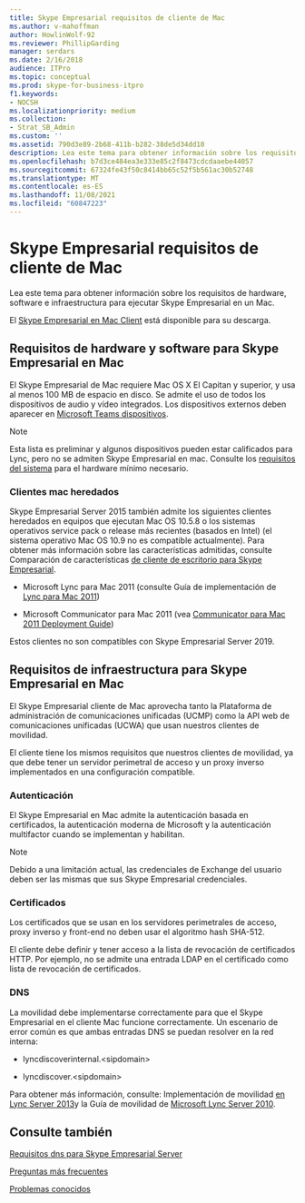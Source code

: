 ```yaml
---
title: Skype Empresarial requisitos de cliente de Mac
ms.author: v-mahoffman
author: HowlinWolf-92
ms.reviewer: PhillipGarding
manager: serdars
ms.date: 2/16/2018
audience: ITPro
ms.topic: conceptual
ms.prod: skype-for-business-itpro
f1.keywords:
- NOCSH
ms.localizationpriority: medium
ms.collection:
- Strat_SB_Admin
ms.custom: ''
ms.assetid: 790d3e89-2b68-411b-b282-38de5d34dd10
description: Lea este tema para obtener información sobre los requisitos de hardware, software e infraestructura para ejecutar Skype Empresarial en un Mac.
ms.openlocfilehash: b7d3ce484ea3e333e85c2f8473cdcdaaebe44057
ms.sourcegitcommit: 67324fe43f50c8414bb65c52f5b561ac30b52748
ms.translationtype: MT
ms.contentlocale: es-ES
ms.lasthandoff: 11/08/2021
ms.locfileid: "60847223"
---
```

# <a name="skype-for-business-on-mac-client-requirements"></a>Skype Empresarial requisitos de cliente de Mac
 
Lea este tema para obtener información sobre los requisitos de hardware, software e infraestructura para ejecutar Skype Empresarial en un Mac.
  
El [Skype Empresarial en Mac Client](https://products.office.com/skype-for-business/download-app?tab=tabs-3#Mac) está disponible para su descarga.
  
## <a name="hardware-and-software-requirements-for-skype-for-business-on-mac"></a>Requisitos de hardware y software para Skype Empresarial en Mac

El Skype Empresarial de Mac requiere Mac OS X El Capitan y superior, y usa al menos 100 MB de espacio en disco. Se admite el uso de todos los dispositivos de audio y vídeo integrados. Los dispositivos externos deben aparecer en [Microsoft Teams dispositivos](https://www.microsoft.com/microsoft-teams/across-devices/devices). 
  
> [!NOTE]
> Esta lista es preliminar y algunos dispositivos pueden estar calificados para Lync, pero no se admiten Skype Empresarial en mac. Consulte los [requisitos del sistema](https://products.office.com/office-system-requirements) para el hardware mínimo necesario.
  
### <a name="legacy-mac-clients"></a>Clientes mac heredados

Skype Empresarial Server 2015 también admite los siguientes clientes heredados en equipos que ejecutan Mac OS 10.5.8 o los sistemas operativos service pack o release más recientes (basados en Intel) (el sistema operativo Mac OS 10.9 no es compatible actualmente). Para obtener más información sobre las características admitidas, consulte Comparación de características [de cliente de escritorio para Skype Empresarial](desktop-feature-comparison.md).
  
- Microsoft Lync para Mac 2011 (consulte Guía de implementación de [Lync para Mac 2011](/previous-versions/office/office-for-mac-2011/jj984275(v=office.14)))
    
- Microsoft Communicator para Mac 2011 (vea [Communicator para Mac 2011 Deployment Guide](/previous-versions/office/office-for-mac-2011/jj984270(v=office.14)))
 
Estos clientes no son compatibles con Skype Empresarial Server 2019.
   
## <a name="infrastructure-requirements-for-skype-for-business-on-mac"></a>Requisitos de infraestructura para Skype Empresarial en Mac
<a name="Infrastructure"> </a>

El Skype Empresarial cliente de Mac aprovecha tanto la Plataforma de administración de comunicaciones unificadas (UCMP) como la API web de comunicaciones unificadas (UCWA) que usan nuestros clientes de movilidad.
  
El cliente tiene los mismos requisitos que nuestros clientes de movilidad, ya que debe tener un servidor perimetral de acceso y un proxy inverso implementados en una configuración compatible. 
  
### <a name="authentication"></a>Autenticación

El Skype Empresarial en Mac admite la autenticación basada en certificados, la autenticación moderna de Microsoft y la autenticación multifactor cuando se implementan y habilitan.
  
> [!NOTE]
> Debido a una limitación actual, las credenciales de Exchange del usuario deben ser las mismas que sus Skype Empresarial credenciales. 
  
### <a name="certificates"></a>Certificados

Los certificados que se usan en los servidores perimetrales de acceso, proxy inverso y front-end no deben usar el algoritmo hash SHA-512.
  
El cliente debe definir y tener acceso a la lista de revocación de certificados HTTP. Por ejemplo, no se admite una entrada LDAP en el certificado como lista de revocación de certificados.
  
### <a name="dns"></a>DNS

La movilidad debe implementarse correctamente para que el Skype Empresarial en el cliente Mac funcione correctamente. Un escenario de error común es que ambas entradas DNS se puedan resolver en la red interna:
  
- lyncdiscoverinternal.\<sipdomain\>
    
- lyncdiscover.\<sipdomain\>
    
Para obtener más información, consulte: Implementación de movilidad [en Lync Server 2013](/previous-versions/office/lync-server-2013/lync-server-2013-deploying-mobility)y la Guía de movilidad de [Microsoft Lync Server 2010](https://go.microsoft.com/fwlink//p/?LinkId=798226).
  
## <a name="see-also"></a>Consulte también
<a name="Infrastructure"> </a>

[Requisitos dns para Skype Empresarial Server](../../plan-your-deployment/network-requirements/dns.md)

[Preguntas más frecuentes](https://go.microsoft.com/fwlink/p/?LinkId=798227)
  
[Problemas conocidos](https://go.microsoft.com/fwlink/p/?LinkId=798228)